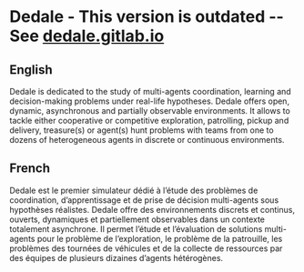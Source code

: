 # Dedale - This version is outdated -- See [dedale.gitlab.io](http://dedale.gitlab.io)

## English 

Dedale is dedicated to the study of multi-agents coordination, learning and decision-making problems under real-life hypotheses. Dedale offers open, dynamic, asynchronous and partially observable environments. It allows to tackle either cooperative or competitive exploration, patrolling, pickup and delivery, treasure(s) or agent(s) hunt problems with teams from one to dozens of heterogeneous agents in discrete or continuous environments.

## French
Dedale est le premier simulateur dédié à l’étude des problèmes de coordination, d’apprentissage et de prise de décision multi-agents sous hypothèses réalistes. Dedale offre des environnements discrets et continus, ouverts, dynamiques et partiellement observables dans un contexte totalement asynchrone. Il permet l’étude et l’évaluation de solutions multi-agents pour le problème de l’exploration, le problème de la patrouille, les problèmes des tournées de véhicules et de la collecte de ressources par des équipes de plusieurs dizaines d’agents hétérogènes.
